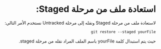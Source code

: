 <div dir="rtl">

# استعادة ملف من مرحلة Staged:
لاستعادة ملف من مرحلة Staged ونقله إلى مرحلة Untracked نستخدم الأمر التالي:

`git restore --staged yourFile`

حيث يتم استبدال كلمة yourFile باسم الملف المراد نقله من مرحلة staged.

</div>